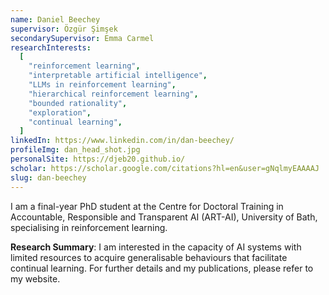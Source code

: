 ```yaml
---
name: Daniel Beechey
supervisor: Özgür Şimşek
secondarySupervisor: Emma Carmel
researchInterests:
  [
    "reinforcement learning",
    "interpretable artificial intelligence",
    "LLMs in reinforcement learning",
    "hierarchical reinforcement learning",
    "bounded rationality",
    "exploration",
    "continual learning",
  ]
linkedIn: https://www.linkedin.com/in/dan-beechey/
profileImg: dan_head_shot.jpg
personalSite: https://djeb20.github.io/
scholar: https://scholar.google.com/citations?hl=en&user=gNqlmyEAAAAJ
slug: dan-beechey
---
```


I am a final-year PhD student at the Centre for Doctoral Training in Accountable, Responsible and Transparent AI (ART-AI), University of Bath, specialising in reinforcement learning.

**Research Summary**: I am interested in the capacity of AI systems with limited resources to acquire generalisable behaviours that facilitate continual learning. For further details and my publications, please refer to my website.

